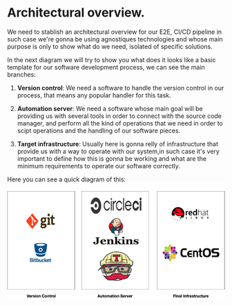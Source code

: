 # Architectural overview.

We need to stablish an architectural overview for our E2E, CI/CD pipeline in such case we're gonna be using agnostiques technologies and whose main purpose is only to show what do we need, isolated of specific solutions.

In the next diagram we will try to show you what does it looks like a basic template for our software development process, we can see the main branches:

1. **Version control**: We need a software to handle the version control in our process, that means any popular handler for this task.

2. **Automation server**: We need a software whose main goal will be providing us with several tools in order to connect with the source code manager, and perform all the kind of operations that we need in order to scipt operations and the handling of our software pieces.

3. **Target infrastructure**: Usually here is gonna relly of infrastructure that provide us with a way to operate with our system,in such case it's very important to define how this is gonna be working and what are the minimum requirements to operate our software correctly.

Here you can see a quick diagram of this:
![alt text](https://github.com/rkobismarck/continuous-integration/blob/master/media-content/architectural-overview-1.png "Architectural O.")








